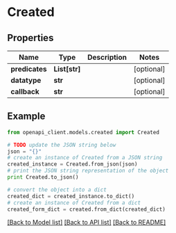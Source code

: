 # Created


## Properties

Name | Type | Description | Notes
------------ | ------------- | ------------- | -------------
**predicates** | **List[str]** |  | [optional] 
**datatype** | **str** |  | [optional] 
**callback** | **str** |  | [optional] 

## Example

```python
from openapi_client.models.created import Created

# TODO update the JSON string below
json = "{}"
# create an instance of Created from a JSON string
created_instance = Created.from_json(json)
# print the JSON string representation of the object
print Created.to_json()

# convert the object into a dict
created_dict = created_instance.to_dict()
# create an instance of Created from a dict
created_form_dict = created.from_dict(created_dict)
```
[[Back to Model list]](../README.md#documentation-for-models) [[Back to API list]](../README.md#documentation-for-api-endpoints) [[Back to README]](../README.md)


